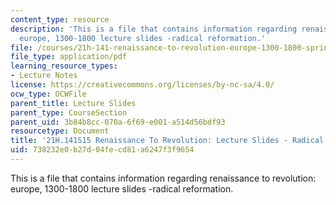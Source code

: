 ```yaml
---
content_type: resource
description: 'This is a file that contains information regarding renaissance to revolution:
  europe, 1300-1800 lecture slides -radical reformation.'
file: /courses/21h-141-renaissance-to-revolution-europe-1300-1800-spring-2015/738232e0b27d04fecd81a6247f3f9654_MIT21H_141S15_Radical.pdf
file_type: application/pdf
learning_resource_types:
- Lecture Notes
license: https://creativecommons.org/licenses/by-nc-sa/4.0/
ocw_type: OCWFile
parent_title: Lecture Slides
parent_type: CourseSection
parent_uid: 3b84b8cc-070a-6f69-e001-a514d56bdf93
resourcetype: Document
title: '21H.141S15 Renaissance To Revolution: Lecture Slides - Radical Reformation'
uid: 738232e0-b27d-04fe-cd81-a6247f3f9654
---
```

This is a file that contains information regarding renaissance to revolution: europe, 1300-1800 lecture slides -radical reformation.
